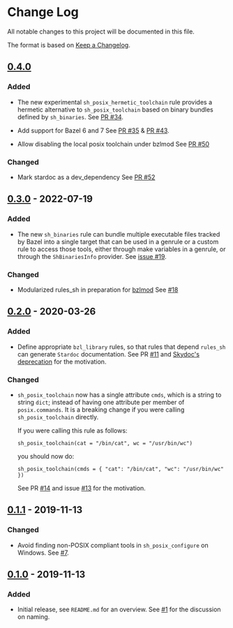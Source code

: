 # Change Log

All notable changes to this project will be documented in this file.

The format is based on [Keep a Changelog](https://keepachangelog.com/).

## [0.4.0]

[0.4.0]: https://github.com/tweag/rules_sh/compare/v0.3.0...v0.4.0

### Added

- The new experimental `sh_posix_hermetic_toolchain` rule provides a hermetic
  alternative to `sh_posix_toolchain` based on binary bundles defined by
  `sh_binaries`.
  See [PR #34][#34].

- Add support for Bazel 6 and 7
  See [PR #35][#35] & [PR #43][#43].

- Allow disabling the local posix toolchain under bzlmod
  See [PR #50][#50]

### Changed

- Mark stardoc as a dev_dependency
  See [PR #52][#52]

[#34]: https://github.com/tweag/rules_sh/issues/34
[#35]: https://github.com/tweag/rules_sh/issues/35
[#43]: https://github.com/tweag/rules_sh/issues/43
[#50]: https://github.com/tweag/rules_sh/issues/50
[#52]: https://github.com/tweag/rules_sh/issues/52

## [0.3.0] - 2022-07-19

[0.3.0]: https://github.com/tweag/rules_sh/compare/v0.2.0...v0.3.0

### Added

- The new `sh_binaries` rule can bundle multiple executable files tracked by
  Bazel into a single target that can be used in a genrule or a custom rule to
  access those tools, either through make variables in a genrule, or through
  the `ShBinariesInfo` provider.
  See [issue #19][#19].

### Changed

- Modularized rules_sh in preparation for [bzlmod](https://docs.bazel.build/versions/5.2.0/bzlmod.html)
  See [#18]

[#18]: https://github.com/tweag/rules_sh/issues/18
[#19]: https://github.com/tweag/rules_sh/issues/19

## [0.2.0] - 2020-03-26

[0.2.0]: https://github.com/tweag/rules_sh/compare/v0.1.1...v0.2.0

### Added

- Define appropriate `bzl_library` rules, so that rules that
  depend `rules_sh` can generate `Stardoc` documentation.
  See PR [#11][#11] and [Skydoc's deprecation][skydoc_deprecation]
  for the motivation.

### Changed

- `sh_posix_toolchain` now has a single attribute `cmds`, which
  is a string to string `dict`; instead of having one attribute
  per member of `posix.commands`. It is a breaking change if you were
  calling `sh_posix_toolchain` directly.

  If you were calling this rule as follows:

  ```
  sh_posix_toolchain(cat = "/bin/cat", wc = "/usr/bin/wc")
  ```

  you should now do:

  ```
  sh_posix_toolchain(cmds = { "cat": "/bin/cat", "wc": "/usr/bin/wc" })
  ```

  See PR [#14][#14] and issue [#13][#13] for the motivation.

[#14]: https://github.com/tweag/rules_sh/pull/14
[#13]: https://github.com/tweag/rules_sh/issues/13
[#11]: https://github.com/tweag/rules_sh/pull/11
[skydoc_deprecation]: https://github.com/bazelbuild/stardoc/blob/master/docs/skydoc_deprecation.md#starlark-dependencies

## [0.1.1] - 2019-11-13

[0.1.1]: https://github.com/tweag/rules_sh/compare/v0.1.0...v0.1.1

### Changed

- Avoid finding non-POSIX compliant tools in `sh_posix_configure` on Windows.
  See [#7][#7].

[#7]: https://github.com/tweag/rules_sh/pull/7

## [0.1.0] - 2019-11-13

[0.1.0]: https://github.com/tweag/rules_sh/releases/tag/v0.1.0

### Added

- Initial release, see `README.md` for an overview.
  See [#1][#1] for the discussion on naming.

[#1]: https://github.com/tweag/rules_sh/issues/1
